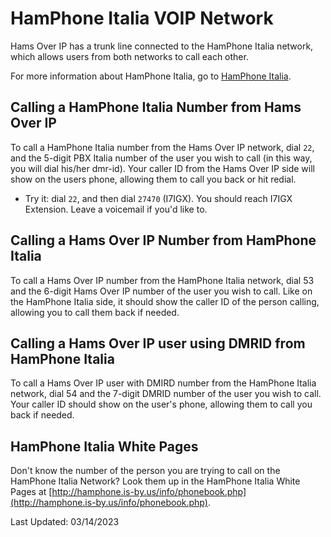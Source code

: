 # HamPhone Italia VOIP Network

Hams Over IP has a trunk line connected to the HamPhone Italia network, which allows users from both networks to call each other.

For more information about HamPhone Italia, go to [HamPhone Italia](http://hamphone.is-by.us/site/).

## Calling a HamPhone Italia Number from Hams Over IP

To call a HamPhone Italia number from the Hams Over IP network, dial ```22```, and the 5-digit PBX Italia number of the user you wish to call (in this way, you will dial his/her dmr-id). Your caller ID from the Hams Over IP side will show on the users phone, allowing them to call you back or hit redial.

* Try it: dial ```22```, and then dial ```27470``` (I7IGX). You should reach I7IGX Extension.  Leave a voicemail if you'd like to.

## Calling a Hams Over IP Number from HamPhone Italia

To call a Hams Over IP number from the HamPhone Italia network, dial 53 and the 6-digit Hams Over IP number of the user you wish to call. Like on the HamPhone Italia side, it should show the caller ID of the person calling, allowing you to call them back if needed.

## Calling a Hams Over IP user using DMRID from HamPhone Italia

To call a Hams Over IP user with DMIRD number from the HamPhone Italia network, dial 54 and the 7-digit DMRID number of the user you wish to call. Your caller ID should show on the user's phone, allowing them to call you back if needed.

## HamPhone Italia White Pages

Don't know the number of the person you are trying to call on the HamPhone Italia Network? Look them up in the HamPhone Italia White Pages at [http://hamphone.is-by.us/info/phonebook.php](http://hamphone.is-by.us/info/phonebook.php).

Last Updated: 03/14/2023
